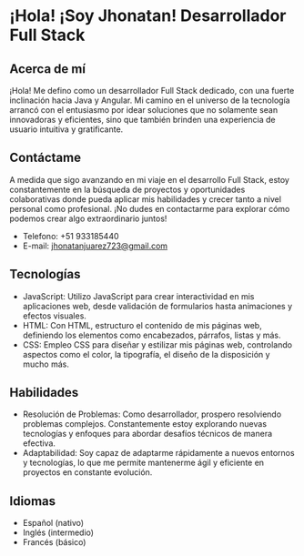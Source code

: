 # ¡Hola! ¡Soy Jhonatan! Desarrollador Full Stack
## Acerca de mí
¡Hola! Me defino como un desarrollador Full Stack dedicado, con una fuerte inclinación hacia Java y Angular. Mi camino en el universo de la tecnología arrancó con el entusiasmo por idear soluciones que no solamente sean innovadoras y eficientes, sino que también brinden una experiencia de usuario intuitiva y gratificante.
## Contáctame
A medida que sigo avanzando en mi viaje en el desarrollo Full Stack, estoy constantemente en la búsqueda de proyectos y oportunidades colaborativas donde pueda aplicar mis habilidades y crecer tanto a nivel personal como profesional. ¡No dudes en contactarme para explorar cómo podemos crear algo extraordinario juntos!
- Telefono: +51 933185440
- E-mail: jhonatanjuarez723@gmail.com
## Tecnologías
- JavaScript: Utilizo JavaScript para crear interactividad en mis aplicaciones web, desde validación de formularios hasta animaciones y efectos visuales.
- HTML: Con HTML, estructuro el contenido de mis páginas web, definiendo los elementos como encabezados, párrafos, listas y más.
- CSS: Empleo CSS para diseñar y estilizar mis páginas web, controlando aspectos como el color, la tipografía, el diseño de la disposición y mucho más.
## Habilidades
- Resolución de Problemas: Como desarrollador, prospero resolviendo problemas complejos. Constantemente estoy explorando nuevas tecnologías y enfoques para abordar desafíos técnicos de manera efectiva.
- Adaptabilidad: Soy capaz de adaptarme rápidamente a nuevos entornos y tecnologías, lo que me permite mantenerme ágil y eficiente en proyectos en constante evolución.
## Idiomas
- Español (nativo)
- Inglés (intermedio)
- Francés (básico)